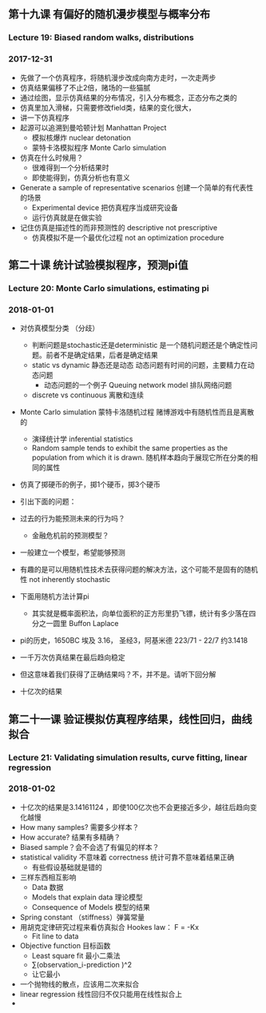 ## 第十九课 有偏好的随机漫步模型与概率分布
### Lecture 19: Biased random walks, distributions
### 2017-12-31
* 先做了一个仿真程序，将随机漫步改成向南方走时，一次走两步
* 仿真结果偏移了不止2倍，赌场的一些猫腻
* 通过绘图，显示仿真结果的分布情况，引入分布概念，正态分布之类的
* 仿真里加入滑梯，只需要修改field类，结果的变化很大，
* 讲一下仿真程序
* 起源可以追溯到曼哈顿计划 Manhattan Project
    * 模拟核爆炸 nuclear detonation
    * 蒙特卡洛模拟程序 Monte Carlo simulation
* 仿真在什么时候用？
    * 很难得到一个分析结果时
    * 即使能得到，仿真分析也有意义
* Generate a sample of representative scenarios 创建一个简单的有代表性的场景
    * Experimental device 把仿真程序当成研究设备
    * 运行仿真就是在做实验
* 记住仿真是描述性的而非预测性的 descriptive not prescriptive
    * 仿真模拟不是一个最优化过程 not an optimization procedure

## 第二十课 统计试验模拟程序，预测pi值
### Lecture 20: Monte Carlo simulations, estimating pi
### 2018-01-01
* 对仿真模型分类 （分歧）
    * 判断问题是stochastic还是deterministic 是一个随机问题还是个确定性问题。前者不是确定结果，后者是确定结果
    * static vs dynamic 静态还是动态 动态问题有时间的问题，主要精力在动态问题
        * 动态问题的一个例子 Queuing network model 排队网络问题
    * discrete vs continuous 离散和连续

* Monte Carlo simulation 蒙特卡洛随机过程 赌博游戏中有随机性而且是离散的
    * 演绎统计学 inferential statistics
    * Random sample tends to exhibit the same properties as the population from which it is drawn. 随机样本趋向于展现它所在分类的相同的属性
* 仿真了掷硬币的例子，掷1个硬币，掷3个硬币
* 引出下面的问题：
* 过去的行为能预测未来的行为吗？
    * 金融危机前的预测模型？
* 一般建立一个模型，希望能够预测
* 有趣的是可以用随机性技术去获得问题的解决方法，这个可能不是固有的随机性 not inherently stochastic 
* 下面用随机方法计算pi
    * 其实就是概率面积法，向单位面积的正方形里扔飞镖，统计有多少落在四分之一圆里 Buffon Laplace
* pi的历史，1650BC 埃及 3.16， 圣经3，阿基米德 223/71 - 22/7 约3.1418  
* 一千万次仿真结果在最后趋向稳定
* 但这意味着我们获得了正确结果吗？不，并不是。请听下回分解
* 十亿次的结果

## 第二十一课 验证模拟仿真程序结果，线性回归，曲线拟合
### Lecture 21: Validating simulation results, curve fitting, linear regression
### 2018-01-02
* 十亿次的结果是3.14161124 ，即使100亿次也不会更接近多少，越往后趋向变化越慢
* How many samples? 需要多少样本？
* How accurate? 结果有多精确？
* Biased sample？会不会选了有偏见的样本？
* statistical validity 不意味着 correctness 统计可靠不意味着结果正确
    * 有些假设基础就是错的
* 三样东西相互影响
    * Data 数据
    * Models that explain data 理论模型
    * Consequence of Models 模型的结果
* Spring constant （stiffness）弹簧常量
* 用胡克定律研究过程来看仿真拟合 Hookes law： F = -Kx
    * Fit line to data
* Objective function 目标函数
    * Least square fit 最小二乘法
    * ∑(observation_i-prediction )^2
    * 让它最小
* 一个抛物线的散点，应该用二次来拟合
* linear regression 线性回归不仅只能用在线性拟合上
* 
